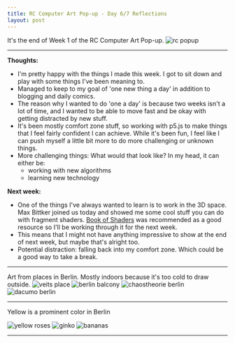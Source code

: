 ```yaml
---
title: RC Computer Art Pop-up - Day 6/7 Reflections
layout: post
---
```


It's the end of Week 1 of the RC Computer Art Pop-up.
![rc popup](/assets/images/berlin/rcpopup.jpg)

---

**Thoughts:**

* I'm pretty happy with the things I made this week. I got to sit down and play with some things I've been meaning to.
* Managed to keep to my goal of 'one new thing a day' in addition to blogging and daily comics.
* The reason why I wanted to do 'one a day' is because two weeks isn't a lot of time, and I wanted to be able to move fast and be okay with getting distracted by new stuff.
* It's been mostly comfort zone stuff, so working with p5.js to make things that I feel fairly confident I can achieve. While it's been fun, I feel like I can push myself a little bit more to do more challenging or unknown things.
* More challenging things: What would that look like? In my head, it can either be:
  * working with new algorithms
  * learning new technology

**Next week:**

* One of the things I've always wanted to learn is to work in the 3D space. Max Bittker joined us today and showed me some cool stuff you can do with fragment shaders. [Book of Shaders](https://thebookofshaders.com/) was recommended as a good resource so I'll be working through it for the next week.
* This means that I might not have anything impressive to show at the end of next week, but maybe that's alright too.
* Potential distraction: falling back into my comfort zone. Which could be a good way to take a break.

---

Art from places in Berlin. Mostly indoors because it's too cold to draw outside.
![veits place](/assets/images/berlin/veit_place.jpg)
![berlin balcony](/assets/images/berlin/balcony.jpg)
![chaostheorie berlin](/assets/images/berlin/chaostheorie.jpg)
![dacumo berlin](/assets/images/berlin/dacumo.jpg)

---

Yellow is a prominent color in Berlin

![yellow roses](/assets/images/berlin/yellow_roses.jpg)
![ginko](/assets/images/berlin/ginko.jpg)
![bananas](/assets/images/berlin/bananas.jpg)

---
